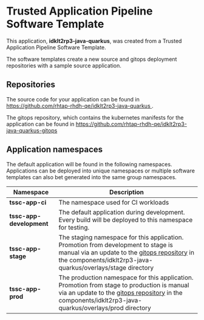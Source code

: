 # Trusted Application Pipeline Software Template

This application, **idklt2rp3-java-quarkus**, was created from a Trusted Application Pipeline Software Template.

The software templates create a new source and gitops deployment repositories with a sample source application. 

## Repositories

The source code for your application can be found in [https://github.com/rhtap-rhdh-qe/idklt2rp3-java-quarkus ](https://github.com/rhtap-rhdh-qe/idklt2rp3-java-quarkus ).
 
The gitops repository, which contains the kubernetes manifests for the application can be found in 
[https://github.com/rhtap-rhdh-qe/idklt2rp3-java-quarkus-gitops ](https://github.com/rhtap-rhdh-qe/idklt2rp3-java-quarkus-gitops ) 

## Application namespaces 

The default application will be found in the following namespaces. Applications can be deployed into unique namespaces or multiple software templates can also bet generated into the same group namespaces.  

|  Namespace   |  Description   |  
| -------- | -------- |
| **tssc-app-ci** | The namespace used for CI workloads |
| **tssc-app-development** | The default application during development. Every build will be deployed to this namespace for testing. |
| **tssc-app-stage** | The staging namespace for this application. Promotion from development to stage is manual via an update to the [gitops repository](https://github.com/rhtap-rhdh-qe/idklt2rp3-java-quarkus-gitops ) in the components/idklt2rp3-java-quarkus/overlays/stage directory |
| **tssc-app-prod** | The production namespace for this application. Promotion from stage to production is manual via an update to the [gitops repository](https://github.com/rhtap-rhdh-qe/idklt2rp3-java-quarkus-gitops ) in the components/idklt2rp3-java-quarkus/overlays/prod directory |